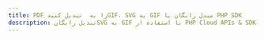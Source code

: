 ---title: PDF را به  تبدیل کنیدGIF، SVG به GIF مبدل رایگان یا PHP SDKdescription: تبدیل رایگانSVG به GIF با استفاده از PHP Cloud APIs & SDK همچنین اسناد PDF را در Cloud ایجاد، ویرایش و رندر کنید.---